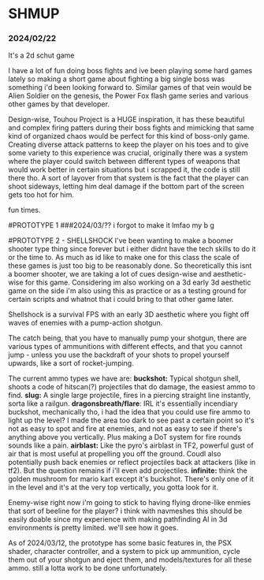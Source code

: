 # SHMUP
### 2024/02/22

It's a 2d schut game

I have a lot of fun doing boss fights and ive been playing some hard games lately so making a short game about fighting a big single boss was something i'd been looking forward to.
Similar games of that vein would be Alien Soldier on the genesis, the Power Fox flash game series and various other games by that developer.

Design-wise, Touhou Project is a HUGE inspiration, it has these beautiful and complex firing patters during their boss fights and mimicking that same kind of organized chaos would be perfect for this kind of boss-only game.
Creating diverse attack patterns to keep the player on his toes and to give some variety to this experience was crucial, originally there was a system where the player could switch between different types of weapons that would work better in certain situations but i scrapped it, the code is still there tho. A sort of layover from that system is the fact that the player can shoot sideways, letting him deal damage if the bottom part of the screen gets too hot for him.

fun times.

#PROTOTYPE 1
###2024/03/??
i forgot to make it lmfao my b g

#PROTOTYPE 2 - SHELLSHOCK
I've been wanting to make a boomer shooter type thing since forever but i either didnt have the tech skills to do it or the time to. As much as id like to make one for this class the scale of these games is just too big to be reasonably done. So theoretically this isnt a boomer shooter, we are taking a lot of cues design-wise and aesthetic-wise for this game. Considering im also working on a 3d early 3d aesthetic game on the side i'm also using this as practice or as a testing ground for certain scripts and whatnot that i could bring to that other game later.

Shellshock is a survival FPS with an early 3D aesthetic where you fight off waves of enemies with a pump-action shotgun.

The catch being, that you have to manually pump your shotgun, there are various types of ammunitions with different effects, and that you cannot jump - unless you use the backdraft of your shots to propel yourself upwards, like a sort of rocket-jumping.

The current ammo types we have are:
**buckshot:** Typical shotgun shell, shoots a code of hitscan(?) projectiles that do damage, the easiest ammo to find.
**slug:** A single large projectile, fires in a piercing straight line instantly, sorta like a railgun.
**dragonsbreath/flare**: IRL it's essentially incendiary buckshot, mechanically tho, i had the idea that you could use fire ammo to light up the level? I made the area too dark to see past a certain point so it's not as easy to spot and fire at enemies, and not as easy to see if there's anything above you vertically. Plus making a DoT system for fire rounds sounds like a pain.
**airblast:** Like the pyro's airblast in TF2, powerful gust of air that is most useful at propelling you off the ground. Coudl also potentially push back enemies or reflect projectiles back at attackers (like in tf2). But the question remains if i'll even add projectiles.
**infinite:** think the golden mushroom for mario kart except it's buckshot. There's only one of it in the level and it's at the very top vertically, you gotta look for it.

Enemy-wise right now i'm going to stick to having flying drone-like enmies that sort of beeline for the player? i think with navmeshes this should be easily doable since my experience with making pathfinding AI in 3d environments is pretty limited. we'll see how it goes.

As of 2024/03/12, the prototype has some basic features in, the PSX shader, character controller, and a system to pick up ammunition, cycle them out of your shotgun and eject them, and models/textures for all these ammo. still a lotta work to be done unfortunately.
